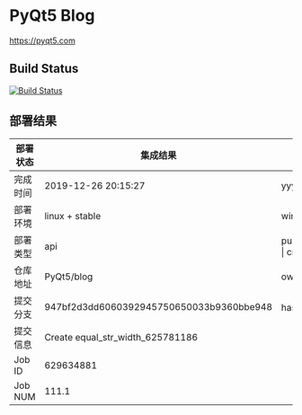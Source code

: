 # PyQt5 Blog

https://pyqt5.com

## Build Status

[![Build Status](https://www.travis-ci.org/PyQt5/blog.svg?branch=dev)](https://www.travis-ci.org/PyQt5/blog)

## 部署结果
部署状态 | 集成结果 | 参考值
---|---|---
完成时间 | 2019-12-26 20:15:27 | yyyy-mm-dd hh:mm:ss
部署环境 | linux + stable | window \| linux + stable
部署类型 | api | push \| pull_request \| api \| cron
仓库地址 | PyQt5/blog | owner_name/repo_name
提交分支 | 947bf2d3dd6060392945750650033b9360bbe948 | hash 16位
提交信息 | Create equal_str_width_625781186 |
Job ID   | 629634881 |
Job NUM  | 111.1 |
